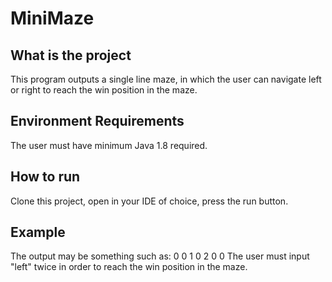 # MiniMaze

## What is the project

This program outputs a single line maze, in which the user can navigate left or right to reach the win position in the maze.

## Environment Requirements

The user must have minimum Java 1.8 required.

## How to run

Clone this project, open in your IDE of choice, press the run button.

## Example

The output may be something such as:
0 0 1 0 2 0 0
The user must input "left" twice in order to reach the win position in the maze.